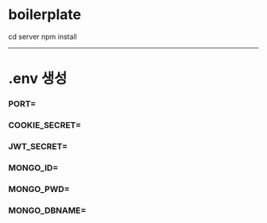 # boilerplate

cd server
npm install

---

# .env 생성

### PORT=<port>

### COOKIE_SECRET=<secret>

### JWT_SECRET=<secret>

### MONGO_ID=<mongoid>

### MONGO_PWD=<mongopwd>

### MONGO_DBNAME=<mongodbname>
